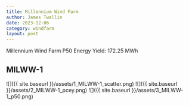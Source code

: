 ```yaml
---
title: Millennium Wind Farm
author: James Twallin
date: 2023-12-06
category: windfarm
layout: post
---
```

Millennium Wind Farm P50 Energy Yield: 172.25 MWh

MILWW-1
-------------
![]({{ site.baseurl }}/assets/1_MILWW-1_scatter.png)
![]({{ site.baseurl }}/assets/2_MILWW-1_pcey.png)
![]({{ site.baseurl }}/assets/3_MILWW-1_p50.png)


